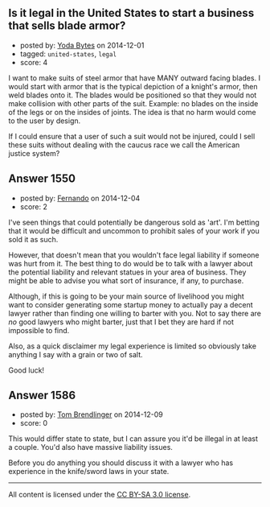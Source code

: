 ## Is it legal in the United States to start a business that sells blade armor?

- posted by: [Yoda Bytes](https://stackexchange.com/users/4795294/yoda-bytes) on 2014-12-01
- tagged: `united-states`, `legal`
- score: 4

<p>I want to make suits of steel armor that have MANY outward facing blades. I would start with armor that is the typical depiction of a knight's armor, then weld blades onto it. The blades would be positioned so that they would not make collision with other parts of the suit. Example: no blades on the inside of the legs or on the insides of joints. The idea is that no harm would come to the user by design.</p>

<p>If I could ensure that a user of such a suit would not be injured, could I sell these suits without dealing with the caucus race we call the American justice system?</p>



## Answer 1550

- posted by: [Fernando](https://stackexchange.com/users/5092626/fernando) on 2014-12-04
- score: 2

<p>I've seen things that could potentially be dangerous sold as 'art'. I'm betting that it would be difficult and uncommon to prohibit sales of your work if you sold it as such. </p>

<p>However, that doesn't mean that you wouldn't face legal liability if someone was hurt from it. The best thing to do would be to talk with a lawyer about the potential liability and relevant statues in your area of business. They might be able to advise you what sort of insurance, if any, to purchase.</p>

<p>Although, if this is going to be your main source of livelihood you might want to consider generating some startup money to actually pay a decent lawyer rather than finding one willing to barter with you. Not to say there are <em>no</em> good lawyers who might barter, just that I bet they are hard if not impossible to find.</p>

<p>Also, as a quick disclaimer my legal experience is limited so obviously take anything I say with a grain or two of salt.</p>

<p>Good luck!</p>



## Answer 1586

- posted by: [Tom Brendlinger](https://stackexchange.com/users/5456589/tom-brendlinger) on 2014-12-09
- score: 0

<p>This would differ state to state, but I can assure you it'd be illegal in at least a couple. You'd also have massive liability issues.</p>

<p>Before you do anything you should discuss it with a lawyer who has experience in the knife/sword laws in your state.</p>




---

All content is licensed under the [CC BY-SA 3.0 license](https://creativecommons.org/licenses/by-sa/3.0/).
